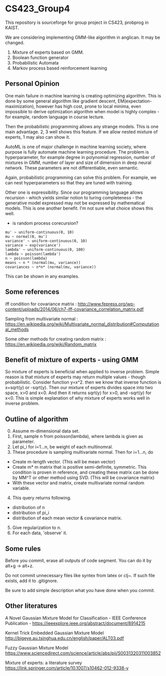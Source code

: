 # CS423_Group4
This repository is sourceforge for group project in CS423, probprog in KAIST.

We are considering implementing GMM-like algorithm in anglican. It may be changed.

1. Mixture of experts based on GMM.
2. Boolean function generator
3. Probabilistic Automata
4. Markov process based reinforcement learning

## Personal Opinion

One main failure in machine learning is creating optimizing algorithm. This is done by some general algorithm like gradient descent, EM(expectation-maximization), however has high cost, prone to local minima, even impossible to derive optimization algorithm when model is highly complex - for example, random language in course lecture. 

Then the probabilistic programming allows any strange models. This is one main advantage. 2, 3 well shows this feature. If we allow nested mixture of experts, 1 may also can show it.

AutoML is one of major challenge in machine learning society, where purpose is fully automate machine learning procedure. The problem is hyperparameter, for example degree in polynomial regression, number of mixtures in GMM, number of layer and size of dimension in deep neural network. These parameters are not differentiable, even semantic. 

Again, probabilistic programming can solve this problem. For example, we can nest hyperparameters so that they are tuned with training.

Other one is expressibility. Since our programming language allows recursion - which yields similar notion to turing completeness - the generative model expressed may not be expressed by mathematical models. This is one another benefit. I'm not sure what choice shows this well.

- is random process corecursion?
```
mu' ~ uniform-continuous(0, 10)
mu ~ normal(0, mu')
variance' ~ uniform-continuous(0, 10)
variance ~ exp(variance')
lambda' ~ uniform-continuous(0, 100)
lambda ~ poisson(lambda')
n ~ poisson(lambda)
means ~ n * (normal(mu, variance))
covariances ~ n*n* (normal(mu, variance))
```

This can be shown in any examples.
## Some references
iff condition for covariance matrix : <http://www.fepress.org/wp-content/uploads/2014/06/ch7-iff-covariance_correlation_matrix.pdf>

Sampling from multivariate normal : <https://en.wikipedia.org/wiki/Multivariate_normal_distribution#Computational_methods>

Some other methods for creating random matrix : <https://en.wikipedia.org/wiki/Random_matrix>

## Benefit of mixture of experts - using GMM

So mixture of experts is beneficial when applied to inverse problem. Simple reason is that mixture of experts may return multiple values - though probabilistic. Consider function y=x^2. then we know that inverse function is x=sqrt(y) or -sqrt(y). Then our mixture of experts divides space into two space, x>0 and x<0. And then it returns sqrt(y) for x>0, and -sqrt(y) for x<0. This is simple explanation of why mixture of experts works well in inverse problem.

## Outline of algorithm
0. Assume m-dimensional data set.
1. First, sample n from poisson(lambda), where lambda is given as parameter.
2. Let pi_i for i=1...n, be weight of each multinomral.
3. These procedure is sampling multivariate normal. Then for i=1...n, do
  - Create m-length vector. (This will be mean vector)
  - Create m* m matrix that is positive semi-definite, symmetric. This condition is proven in reference, and creating these matrix can be done by MM^T or other method using SVD. (This will be covariance matrix)
  - With these vector and matrix, create multivariate normal random variable.
4. This query returns following.
  - distribution of n
  - distribution of pi_i
  - distribution of each mean vector & covariance matrix.
5. Give regularization to n.
6. For each data, 'observe' it.

## Some rules
Before you commit, erase all outputs of code segment. You can do it by alt+g -> alt+z.

Do not commit unnecessary files like syntex from latex or clj~. If such file exists, add it to .gitignore.

Be sure to add simple description what you have done when you commit.

## Other literatures

A Novel Gaussian Mixture Model for Classification - IEEE Conference Publication - <https://ieeexplore.ieee.org/abstract/document/8914215>

Kernel Trick Embedded Gaussian Mixture Model <http://bigeye.au.tsinghua.edu.cn/english/paper/ALT03.pdf>

Fuzzy Gaussian Mixture Model <https://www.sciencedirect.com/science/article/abs/pii/S0031320311003852>

Mixture of experts: a literature survey <https://link.springer.com/article/10.1007/s10462-012-9338-y>
